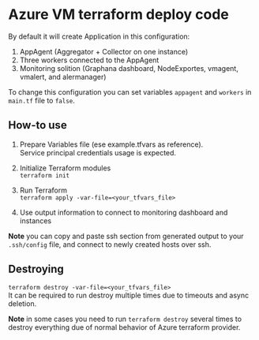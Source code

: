 # Azure VM terraform deploy code
By default it will create Application in this configuration:

1. AppAgent (Aggregator + Collector on one instance)
2. Three workers connected to the AppAgent
3. Monitoring solition (Graphana dashboard, NodeExportes, vmagent, vmalert, and alermanager)

To change this configuration you can set variables `appagent` and `workers` in `main.tf` file to `false`.

## How-to use

1. Prepare Variables file (ese example.tfvars as reference).   
   Service principal credentials usage is expected.

2. Initialize Terraform modules   
   `terraform init`

3. Run Terraform   
   `terraform apply -var-file=<your_tfvars_file>`

4. Use output information to connect to monitoring dashboard and instances   

**Note** you can copy and paste ssh section from generated output to your `.ssh/config` file, and connect to newly created hosts over ssh.

## Destroying

`terraform destroy -var-file=<your_tfvars_file>`   
It can be required to run destroy multiple times due to timeouts and async deletion.   

**Note** in some cases you need to run `terraform destroy` several times to destroy everything due of normal behavior of Azure terraform provider.
